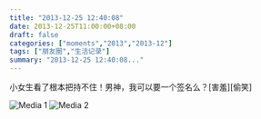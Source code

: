 ```yaml
---
title: "2013-12-25 12:40:08"
date: 2013-12-25T11:00:00+08:00
draft: false
categories: ["moments","2013","2013-12"]
tags: ["朋友圈","生活记录"]
summary: "2013-12-25 12:40:08..."
---
```


小女生看了根本把持不住！男神，我可以要一个签名么？[害羞][偷笑]

![Media 1](/Moments/photos/2013-12-25/201312251240080.jpg)
![Media 2](/Moments/photos/2013-12-25/201312251240081.jpg)
